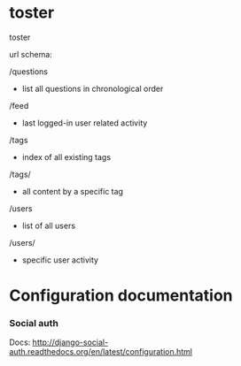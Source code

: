 toster
======

toster



url schema:

/questions

- list all questions in chronological order

/feed 

- last logged-in user related activity

/tags

- index of all existing tags

/tags/<tag>

- all content by a specific tag

/users

- list of all users

/users/<user>

- specific user activity


# Configuration documentation
### Social auth
Docs: http://django-social-auth.readthedocs.org/en/latest/configuration.html     


